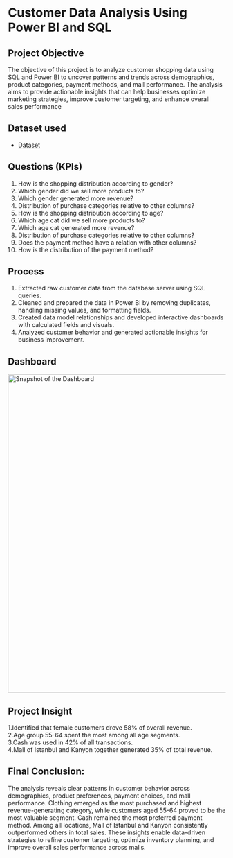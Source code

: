 # Customer Data Analysis Using Power BI and SQL
## Project Objective
The objective of this project is to analyze customer shopping data using SQL and Power BI to uncover patterns and trends across demographics, product categories, payment methods, and mall performance. The analysis aims to provide actionable insights that can help businesses optimize marketing strategies, improve customer targeting, and enhance overall sales performance

## Dataset used
- <a href="https://github.com/ShariqAyan/Customer-Data-Analysis-Dashboard/blob/main/Customers%20Data.csv">Dataset</a>

## Questions (KPIs)
1.	How is the shopping distribution according to gender?
2.	Which gender did we sell more products to?
3.	Which gender generated more revenue?
4.	Distribution of purchase categories relative to other columns?
5.	How is the shopping distribution according to age?
6.	Which age cat did we sell more products to?
7.	Which age cat generated more revenue?
8.	Distribution of purchase categories relative to other columns?
9.	Does the payment method have a relation with other columns?
10.	How is the distribution of the payment method?

## Process
1. Extracted raw customer data from the database server using SQL queries.  
2. Cleaned and prepared the data in Power BI by removing duplicates, handling missing values, and formatting fields.  
3. Created data model relationships and developed interactive dashboards with calculated fields and visuals.  
4. Analyzed customer behavior and generated actionable insights for business improvement.

## Dashboard
<img width="1307" height="735" alt="Snapshot of the Dashboard" src="https://github.com/user-attachments/assets/1b418b13-c588-44f0-9182-5b9d372c887d" />

## Project Insight
1.Identified that female customers drove 58% of overall revenue.   
2.Age group 55-64 spent the most among all age segments.  
3.Cash was used in 42% of all transactions.  
4.Mall of Istanbul and Kanyon together generated 35% of total revenue.

## Final Conclusion:
The analysis reveals clear patterns in customer behavior across demographics, product preferences, payment choices, and mall performance. Clothing emerged as the most purchased and highest revenue-generating category, while customers aged 55-64 proved to be the most valuable segment. Cash remained the most preferred payment method. Among all locations, Mall of Istanbul and Kanyon consistently outperformed others in total sales. These insights enable data-driven strategies to refine customer targeting, optimize inventory planning, and improve overall sales performance across malls.


